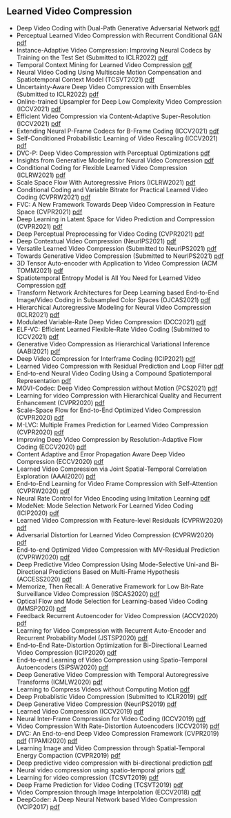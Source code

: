 ## Learned Video Compression

- Deep Video Coding with Dual-Path Generative Adversarial Network [pdf](https://arxiv.org/abs/2111.14474)
- Perceptual Learned Video Compression with Recurrent Conditional GAN [pdf](https://arxiv.org/pdf/2109.03082.pdf)
- Instance-Adaptive Video Compression: Improving Neural Codecs by Training on the Test Set (Submitted to ICLR2022) [pdf](https://openreview.net/pdf?id=TvMrYbWpa7)
- Temporal Context Mining for Learned Video Compression [pdf](https://arxiv.org/abs/2111.13850)
- Neural Video Coding Using Multiscale Motion Compensation and Spatiotemporal Context Model (TCSVT2021) [pdf](https://ieeexplore.ieee.org/abstract/document/9247134)
- Uncertainty-Aware Deep Video Compression with Ensembles (Submitted to ICLR2022) [pdf](https://openreview.net/pdf?id=vkZtFD0zga8)
- Online-trained Upsampler for Deep Low Complexity Video Compression (ICCV2021) [pdf](https://openaccess.thecvf.com/content/ICCV2021/papers/Klopp_Online-Trained_Upsampler_for_Deep_Low_Complexity_Video_Compression_ICCV_2021_paper.pdf)
- Efficient Video Compression via Content-Adaptive Super-Resolution (ICCV2021) [pdf](https://openaccess.thecvf.com/content/ICCV2021/papers/Khani_Efficient_Video_Compression_via_Content-Adaptive_Super-Resolution_ICCV_2021_paper.pdf)
- Extending Neural P-Frame Codecs for B-Frame Coding (ICCV2021) [pdf](https://openaccess.thecvf.com/content/ICCV2021/papers/Pourreza_Extending_Neural_P-Frame_Codecs_for_B-Frame_Coding_ICCV_2021_paper.pdf)
- Self-Conditioned Probabilistic Learning of Video Rescaling (ICCV2021) [pdf](https://openaccess.thecvf.com/content/ICCV2021/papers/Tian_Self-Conditioned_Probabilistic_Learning_of_Video_Rescaling_ICCV_2021_paper.pdf)
- DVC-P: Deep Video Compression with Perceptual Optimizations [pdf](https://arxiv.org/abs/2109.10849)
- Insights from Generative Modeling for Neural Video Compression [pdf](https://arxiv.org/pdf/2107.13136.pdf)
- Conditional Coding for Flexible Learned Video Compression (ICLRW2021) [pdf](https://openreview.net/pdf?id=uyMvuXoV1lZ)
- Scale Space Flow With Autoregressive Priors (ICLRW2021) [pdf](https://openreview.net/pdf?id=JhxlEWaFmK)
- Conditional Coding and Variable Bitrate for Practical Learned Video Coding (CVPRW2021) [pdf](https://arxiv.org/abs/2104.09103)
- FVC: A New Framework Towards Deep Video Compression in Feature Space (CVPR2021) [pdf](https://openaccess.thecvf.com/content/CVPR2021/papers/Hu_FVC_A_New_Framework_Towards_Deep_Video_Compression_in_Feature_CVPR_2021_paper.pdf)
- Deep Learning in Latent Space for Video Prediction and Compression (CVPR2021) [pdf](https://openaccess.thecvf.com/content/CVPR2021/papers/Liu_Deep_Learning_in_Latent_Space_for_Video_Prediction_and_Compression_CVPR_2021_paper.pdf)
- Deep Perceptual Preprocessing for Video Coding (CVPR2021) [pdf](https://openaccess.thecvf.com/content/CVPR2021/papers/Chadha_Deep_Perceptual_Preprocessing_for_Video_Coding_CVPR_2021_paper.pdf)
- Deep Contextual Video Compression (NeurIPS2021) [pdf](https://openreview.net/pdf?id=evqzNxmXsl3)
- Versatile Learned Video Compression (Submitted to NeurIPS2021) [pdf](https://openreview.net/pdf?id=pLk9yRbRRtF)
- Towards Generative Video Compression (Submitted to NeurIPS2021) [pdf](https://arxiv.org/abs/2107.12038)
- 3D Tensor Auto-encoder with Application to Video Compression (ACM TOMM2021) [pdf](https://doi.org/10.1145/3431768)
- Spatiotemporal Entropy Model is All You Need for Learned Video Compression [pdf](https://arxiv.org/abs/2104.06083)
- Transform Network Architectures for Deep Learning based End-to-End Image/Video Coding in Subsampled Color Spaces (OJCAS2021) [pdf](https://arxiv.org/abs/2103.01760)
- Hierarchical Autoregressive Modeling for Neural Video Compression (ICLR2021) [pdf](https://openreview.net/pdf?id=TK_6nNb_C7q)
- Modulated Variable-Rate Deep Video Compression (DCC2021) [pdf](https://ieeexplore.ieee.org/stamp/stamp.jsp?tp=&arnumber=9418700)
- ELF-VC: Efficient Learned Flexible-Rate Video Coding (Submitted to ICCV2021) [pdf](https://arxiv.org/pdf/2104.14335.pdf)
- Generative Video Compression as Hierarchical Variational Inference (AABI2021) [pdf](https://openreview.net/pdf?id=gFr4HCfLE58)
- Deep Video Compression for Interframe Coding (ICIP2021) [pdf](https://ieeexplore.ieee.org/abstract/document/9506275)
- Learned Video Compression with Residual Prediction and Loop Filter [pdf](https://arxiv.org/abs/2108.08551)
- End-to-end Neural Video Coding Using a Compound Spatiotemporal Representation [pdf](https://arxiv.org/abs/2108.04103)
- MOVI-Codec: Deep Video Compression without Motion (PCS2021) [pdf](https://ieeexplore.ieee.org/abstract/document/9477463/)
- Learning for video Compression with Hierarchical Quality and Recurrent Enhancement (CVPR2020) [pdf](https://openaccess.thecvf.com/content_CVPR_2020/papers/Yang_Learning_for_Video_Compression_With_Hierarchical_Quality_and_Recurrent_Enhancement_CVPR_2020_paper.pdf)
- Scale-Space Flow for End-to-End Optimized Video Compression (CVPR2020) [pdf](https://openaccess.thecvf.com/content_CVPR_2020/papers/Agustsson_Scale-Space_Flow_for_End-to-End_Optimized_Video_Compression_CVPR_2020_paper.pdf)
- M-LVC: Multiple Frames Prediction for Learned Video Compression (CVPR2020) [pdf](https://openaccess.thecvf.com/content_CVPR_2020/papers/Lin_M-LVC_Multiple_Frames_Prediction_for_Learned_Video_Compression_CVPR_2020_paper.pdf)
- Improving Deep Video Compression by Resolution-Adaptive Flow Coding (ECCV2020) [pdf](https://link.springer.com/content/pdf/10.1007%2F978-3-030-58536-5_12.pdf)
- Content Adaptive and Error Propagation Aware Deep Video Compression (ECCV2020) [pdf](https://link.springer.com/content/pdf/10.1007%2F978-3-030-58536-5_27.pdf)
- Learned Video Compression via Joint Spatial-Temporal Correlation Exploration (AAAI2020) [pdf](https://ojs.aaai.org/index.php/AAAI/article/view/6825/6679)
- End-to-End Learning for Video Frame Compression with Self-Attention (CVPRW2020) [pdf](https://openaccess.thecvf.com/content_CVPRW_2020/papers/w7/Zou_End-to-End_Learning_for_Video_Frame_Compression_With_Self-Attention_CVPRW_2020_paper.pdf)
- Neural Rate Control for Video Encoding using Imitation Learning [pdf](https://arxiv.org/abs/2012.05339)
- ModeNet: Mode Selection Network For Learned Video Coding (ICIP2020) [pdf](https://ieeexplore.ieee.org/abstract/document/9231841/)
- Learned Video Compression with Feature-level Residuals (CVPRW2020) [pdf](http://openaccess.thecvf.com/content_CVPRW_2020/html/w7/Feng_Learned_Video_Compression_With_Feature-Level_Residuals_CVPRW_2020_paper.html)
- Adversarial Distortion for Learned Video Compression (CVPRW2020) [pdf](http://openaccess.thecvf.com/content_CVPRW_2020/html/w7/Veerabadran_Adversarial_Distortion_for_Learned_Video_Compression_CVPRW_2020_paper.html)
- End-to-end Optimized Video Compression with MV-Residual Prediction (CVPRW2020) [pdf](http://openaccess.thecvf.com/content_CVPRW_2020/html/w7/Wu_End-to-End_Optimized_Video_Compression_With_MV-Residual_Prediction_CVPRW_2020_paper.html)
- Deep Predictive Video Compression Using Mode-Selective Uni-and Bi-Directional Predictions Based on Multi-Frame Hypothesis (ACCESS2020) [pdf](https://ieeexplore.ieee.org/abstract/document/9300040/)
- Memorize, Then Recall: A Generative Framework for Low Bit-Rate Surveillance Video Compression (ISCAS2020) [pdf](https://ieeexplore.ieee.org/abstract/document/9180753/)
- Optical Flow and Mode Selection for Learning-based Video Coding (MMSP2020) [pdf](https://ieeexplore.ieee.org/stamp/stamp.jsp?tp=&arnumber=9287049)
- Feedback Recurrent Autoencoder for Video Compression (ACCV2020) [pdf](https://openaccess.thecvf.com/content/ACCV2020/papers/Golinski_Feedback_Recurrent_Autoencoder_for_Video_Compression_ACCV_2020_paper.pdf)
- Learning for Video Compression with Recurrent Auto-Encoder and Recurrent Probability Model (JSTSP2020) [pdf](https://arxiv.org/pdf/2006.13560.pdf)
- End-to-End Rate-Distortion Optimization for Bi-Directional Learned Video Compression (ICIP2020) [pdf](https://arxiv.org/pdf/2010.10258.pdf)
- End-to-end Learning of Video Compression using Spatio-Temporal Autoencoders (SiPSW2020) [pdf](https://openreview.net/pdf?id=HyllasActm)
- Deep Generative Video Compression with Temporal Autoregressive Transforms (ICMLW2020) [pdf](https://joelouismarino.github.io/files/papers/2020/seq_flows_compression/seq_flows_compression.pdf)
- Learning to Compress Videos without Computing Motion [pdf](https://arxiv.org/pdf/2009.14110.pdf)
- Deep Probablistic Video Compression (Submitted to ICLR2019) [pdf](https://openreview.net/pdf?id=r1l-e3Cqtm)
- Deep Generative Video Compression (NeurIPS2019) [pdf](https://proceedings.neurips.cc/paper/2019/hash/f1ea154c843f7cf3677db7ce922a2d17-Abstract.html)
- Learned Video Compression (ICCV2019) [pdf](https://openaccess.thecvf.com/content_ICCV_2019/papers/Rippel_Learned_Video_Compression_ICCV_2019_paper.pdf)
- Neural Inter-Frame Compression for Video Coding (ICCV2019) [pdf](https://openaccess.thecvf.com/content_ICCV_2019/papers/Djelouah_Neural_Inter-Frame_Compression_for_Video_Coding_ICCV_2019_paper.pdf)
- Video Compression With Rate-Distortion Autoencoders (ICCV2019) [pdf](https://openaccess.thecvf.com/content_ICCV_2019/papers/Habibian_Video_Compression_With_Rate-Distortion_Autoencoders_ICCV_2019_paper.pdf)
- DVC: An End-to-end Deep Video Compression Framework (CVPR2019) [pdf](https://openaccess.thecvf.com/content_CVPR_2019/papers/Lu_DVC_An_End-To-End_Deep_Video_Compression_Framework_CVPR_2019_paper.pdf) (TPAMI2020) [pdf](https://www.researchgate.net/profile/Guo-Lu-3/publication/340799869_An_End-to-End_Learning_Framework_for_Video_Compression/links/5fcf3b70a6fdcc697bebbc88/An-End-to-End-Learning-Framework-for-Video-Compression.pdf)
- Learning Image and Video Compression through Spatial-Temporal Energy Compaction (CVPR2019) [pdf](https://openaccess.thecvf.com/content_CVPR_2019/papers/Cheng_Learning_Image_and_Video_Compression_Through_Spatial-Temporal_Energy_Compaction_CVPR_2019_paper.pdf)
- Deep predictive video compression with bi-directional prediction [pdf](https://arxiv.org/abs/1904.02909)
- Neural video compression using spatio-temporal priors [pdf](https://arxiv.org/abs/1902.07383)
- Learning for video compression (TCSVT2019) [pdf](https://arxiv.org/pdf/1804.09869.pdf)
- Deep Frame Prediction for Video Coding (TCSVT2019) [pdf](https://arxiv.org/pdf/1901.00062.pdf)
- Video Compression through Image Interpolation (ECCV2018) [pdf](https://openaccess.thecvf.com/content_ECCV_2018/papers/Chao-Yuan_Wu_Video_Compression_through_ECCV_2018_paper.pdf)
- DeepCoder: A Deep Neural Network based Video Compression (VCIP2017) [pdf](https://www.researchgate.net/profile/Zhan-Ma-6/publication/323501194_DeepCoder_A_deep_neural_network_based_video_compression/links/5b7f3cdc299bf1d5a723bea7/DeepCoder-A-deep-neural-network-based-video-compression.pdf)
